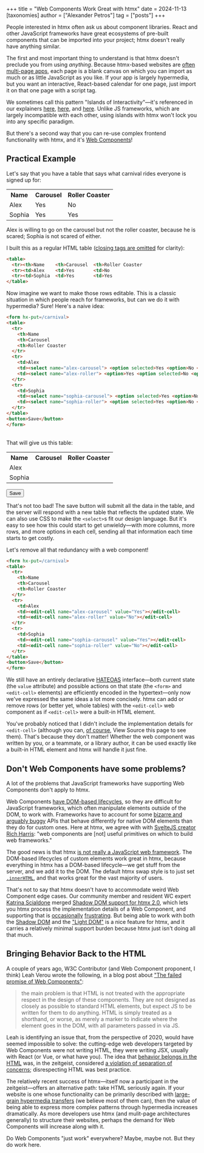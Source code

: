 +++
title = "Web Components Work Great with htmx"
date = 2024-11-13
[taxonomies]
author = ["Alexander Petros"]
tag = ["posts"]
+++

People interested in htmx often ask us about component libraries.
React and other JavaScript frameworks have great ecosystems of pre-built components that can be imported into your project; htmx doesn't really have anything similar.

The first and most important thing to understand is that htmx doesn't preclude you from using *anything*.
Because htmx-based websites are [often multi-page apps](https://unplannedobsolescence.com/blog/less-htmx-is-more/), each page is a blank canvas on which you can import as much or as little JavaScript as you like.
If your app is largely hypermedia, but you want an interactive, React-based calendar for one page, just import it on that one page with a script tag.

We sometimes call this pattern "Islands of Interactivity"—it's referenced in our explainers [here](@/essays/10-tips-for-SSR-HDA-apps.md#tip-8-when-necessary-create-islands-of-interactivity), [here](@/essays/hypermedia-friendly-scripting.md#islands), and [here](@/essays/you-cant.md#myth-5-with-htmx-or-mpas-every-user-action-must-happen-on-the-server).
Unlike JS frameworks, which are largely incompatible with each other, using islands with htmx won't lock you into any specific paradigm.

But there's a second way that you can re-use complex frontend functionality with htmx, and it's [Web Components](https://developer.mozilla.org/en-US/docs/Web/API/Web_components)!

## Practical Example

Let's say that you have a table that says what carnival rides everyone is signed up for:

<table>
  <tr>
    <th>Name
    <th>Carousel
    <th>Roller Coaster
  </tr>
  <tr>
    <td>Alex
    <td>Yes
    <td>No
  </tr>
  <tr>
    <td>Sophia
    <td>Yes
    <td>Yes
  </tr>
</table>

Alex is willing to go on the carousel but not the roller coaster, because he is scared; Sophia is not scared of either.

I built this as a regular HTML table ([closing tags are omitted](https://developer.mozilla.org/en-US/docs/Web/HTML/Element/td#technical_summary) for clarity):

```html
<table>
  <tr><th>Name    <th>Carousel  <th>Roller Coaster
  <tr><td>Alex    <td>Yes       <td>No
  <tr><td>Sophia  <td>Yes       <td>Yes
</table>
```

Now imagine we want to make those rows editable.
This is a classic situation in which people reach for frameworks, but can we do it with hypermedia?
Sure!
Here's a naive idea:

```html
<form hx-put=/carnival>
<table>
  <tr>
    <th>Name
    <th>Carousel
    <th>Roller Coaster
  </tr>
  <tr>
    <td>Alex
    <td><select name="alex-carousel"> <option selected>Yes <option>No <option> Maybe</select>
    <td><select name="alex-roller"> <option>Yes <option selected>No <option> Maybe</select>
  </tr>
  <tr>
    <td>Sophia
    <td><select name="sophia-carousel"> <option selected>Yes <option>No <option> Maybe</select>
    <td><select name="sophia-roller"> <option selected>Yes <option>No <option> Maybe</select>
  </tr>
</table>
<button>Save</button>
</form>
```

<br>
That will give us this table:

<table>
  <tr>
    <th>Name
    <th>Carousel
    <th>Roller Coaster
  </tr>
  <tr>
    <td>Alex
    <td><edit-cell name="alex-carousel" value="Yes"></edit-cell>
    <td><edit-cell name="alex-roller" value="No"></edit-cell>
  </tr>
  <tr>
    <td>Sophia
    <td><edit-cell name="sophia-carousel" value="Yes"></edit-cell>
    <td><edit-cell name="sophia-roller" value="No"></edit-cell>
  </tr>
</table>
<button>Save</button>

That's not too bad!
The save button will submit all the data in the table, and the server will respond with a new table that reflects the updated state.
We can also use CSS to make the `<select>`s fit our design language.
But it's easy to see how this could start to get unwieldy—with more columns, more rows, and more options in each cell, sending all that information each time starts to get costly.

Let's remove all that redundancy with a web component!

```html
<form hx-put=/carnival>
<table>
  <tr>
    <th>Name
    <th>Carousel
    <th>Roller Coaster
  </tr>
  <tr>
    <td>Alex
    <td><edit-cell name="alex-carousel" value="Yes"></edit-cell>
    <td><edit-cell name="alex-roller" value="No"></edit-cell>
  </tr>
  <tr>
    <td>Sophia
    <td><edit-cell name="sophia-carousel" value="Yes"></edit-cell>
    <td><edit-cell name="sophia-roller" value="No"></edit-cell>
  </tr>
</table>
<button>Save</button>
</form>
```

We still have an entirely declarative [HATEOAS](https://htmx.org/essays/hateoas/) interface—both current state (the `value` attribute) and possible actions on that state (the `<form>` and `<edit-cell>` elements) are efficiently encoded in the hypertext—only now we've expressed the same ideas a lot more concisely.
htmx can add or remove rows (or better yet, whole tables) with the `<edit-cell>` web component as if `<edit-cell>` were a built-in HTML element.

You've probably noticed that I didn't include the implementation details for `<edit-cell>` (although you can, [of course](@/essays/right-click-view-source.md), View Source this page to see them).
That's because they don't matter!
Whether the web component was written by you, or a teammate, or a library author, it can be used exactly like a built-in HTML element and htmx will handle it just fine.

## Don't Web Components have some problems?

A lot of the problems that JavaScript frameworks have supporting Web Components don't apply to htmx.

Web Components [have DOM-based lifecycles](https://dev.to/ryansolid/web-components-are-not-the-future-48bh), so they are difficult for JavaScript frameworks, which often manipulate elements outside of the DOM, to work with.
Frameworks have to account for some [bizarre and arguably buggy](https://x.com/Rich_Harris/status/1841467510194843982) APIs that behave differently for native DOM elements than they do for custom ones.
Here at htmx, we agree with with [SvelteJS creator Rich Harris](https://x.com/Rich_Harris/status/1839484645194277111): "web components are [not] useful primitives on which to build web frameworks."

The good news is that htmx [is not really a JavaScript web framework](@/essays/is-htmx-another-javascript-framework.md).
The DOM-based lifecycles of custom elements work great in htmx, because everything in htmx has a DOM-based lifecycle—we get stuff from the server, and we add it to the DOM.
The default htmx swap style is to just set [`.innerHTML`](https://developer.mozilla.org/en-US/docs/Web/API/Element/innerHTML), and that works great for the vast majority of users.

That's not to say that htmx doesn't have to accommodate weird Web Component edge cases.
Our community member and resident WC expert [Katrina Scialdone](https://unmodernweb.com/) merged [Shadow DOM support for htmx 2.0](https://github.com/bigskysoftware/htmx/pull/2075), which lets you htmx process the implementation details of a Web Component,
and supporting that is [occasionally](https://github.com/bigskysoftware/htmx/pull/2846) [frustrating](https://github.com/bigskysoftware/htmx/pull/2866).
But being able to work with both the [Shadow DOM](@/examples/web-components.md) and the ["Light DOM"](https://meyerweb.com/eric/thoughts/2023/11/01/blinded-by-the-light-dom/) is a nice feature for htmx, and it carries a relatively minimal support burden because htmx just isn't doing all that much.

## Bringing Behavior Back to the HTML

A couple of years ago, W3C Contributor (and Web Component proponent, I think) Leah Verou wrote the following, in a blog post about ["The failed promise of Web Components"](https://lea.verou.me/blog/2020/09/the-failed-promise-of-web-components/):

> the main problem is that HTML is not treated with the appropriate respect in the design of these components. They are not designed as closely as possible to standard HTML elements, but expect JS to be written for them to do anything. HTML is simply treated as a shorthand, or worse, as merely a marker to indicate where the element goes in the DOM, with all parameters passed in via JS.

Leah is identifying an issue that, from the perspective of 2020, would have seemed impossible to solve: the cutting-edge web developers targeted by Web Components were not writing HTML, they were writing JSX, usually with React (or Vue, or what have you).
The idea that [behavior belongs in the HTML](https://unplannedobsolescence.com/blog/behavior-belongs-in-html/) was, in the zeitgeist, considered [a violation of separation of concerns](https://htmx.org/essays/locality-of-behaviour/);
disrespecting HTML was best practice.

The relatively recent success of htmx—itself now a participant in the zeitgeist—offers an alternative path: take HTML seriously again.
If your website is one whose functionality can be primarily described with [large-grain hypermedia transfers](@/essays/when-to-use-hypermedia.md) (we believe most of them can), then the value of being able to express more complex patterns through hypermedia increases dramatically.
As more developers use htmx (and mulit-page architectures generally) to structure their websites,
perhaps the demand for Web Components will increase along with it.

Do Web Components "just work" everywhere? Maybe, maybe not. But they do work here.

<script>
class EditCell extends HTMLElement {
  connectedCallback() {
    this.value = this.getAttribute("value")
    this.name = this.getAttribute("name")

    this.innerHTML = `
      <select>
        <option ${this.value === 'Yes' ? 'selected' : ''}>Yes
        <option ${this.value === 'No' ? 'selected' : ''}>No
        <option ${this.value === 'Maybe' ? 'selected' : ''}>Maybe
      </select>
    `
  }
}

customElements.define('edit-cell', EditCell)
</script>
